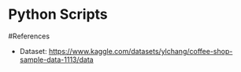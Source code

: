# Python Scripts
#References
- Dataset: https://www.kaggle.com/datasets/ylchang/coffee-shop-sample-data-1113/data
